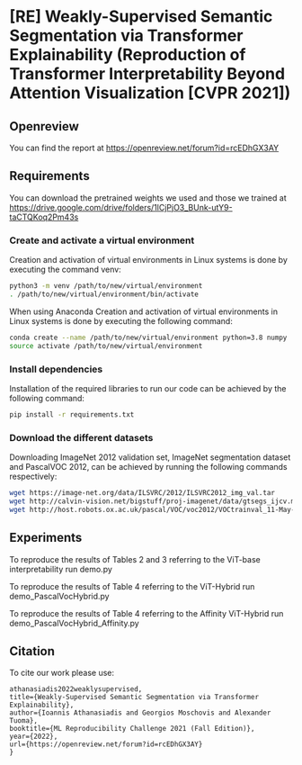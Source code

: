 # [RE] Weakly-Supervised Semantic Segmentation via Transformer Explainability (Reproduction of Transformer Interpretability Beyond Attention Visualization [CVPR 2021])

## Openreview
You can find the report at https://openreview.net/forum?id=rcEDhGX3AY

## Requirements
You can download the pretrained weights we used and those we trained at https://drive.google.com/drive/folders/1lCjPjO3_BUnk-utY9-taCTQKoq2Pm43s


### Create and activate a virtual environment

Creation and activation of virtual environments in Linux systems is done by executing the command venv:
```bash
python3 -m venv /path/to/new/virtual/environment
. /path/to/new/virtual/environment/bin/activate
```

When using Anaconda Creation and activation of virtual environments in Linux systems is done by executing the following command:
```bash
conda create --name /path/to/new/virtual/environment python=3.8 numpy
source activate /path/to/new/virtual/environment
```

### Install dependencies
Installation of the required libraries to run our code can be achieved by the following command:
```bash
pip install -r requirements.txt
```

### Download the different datasets
Downloading ImageNet 2012 validation set, ImageNet segmentation dataset and PascalVOC 2012, can be achieved by running the following commands respectively:
```bash
wget https://image-net.org/data/ILSVRC/2012/ILSVRC2012_img_val.tar
wget http://calvin-vision.net/bigstuff/proj-imagenet/data/gtsegs_ijcv.mat
wget http://host.robots.ox.ac.uk/pascal/VOC/voc2012/VOCtrainval_11-May-2012.tar
```

## Experiments
To reproduce the results of Tables 2 and 3 referring to the ViT-base interpretability run demo.py

To reproduce the results of Table 4 referring to the ViT-Hybrid run demo_PascalVocHybrid.py 

To reproduce the results of Table 4 referring to the Affinity ViT-Hybrid run demo_PascalVocHybrid_Affinity.py 

## Citation
To cite our work please use:
```@inproceedings{
athanasiadis2022weaklysupervised,
title={Weakly-Supervised Semantic Segmentation via Transformer Explainability},
author={Ioannis Athanasiadis and Georgios Moschovis and Alexander Tuoma},
booktitle={ML Reproducibility Challenge 2021 (Fall Edition)},
year={2022},
url={https://openreview.net/forum?id=rcEDhGX3AY}
}
```

